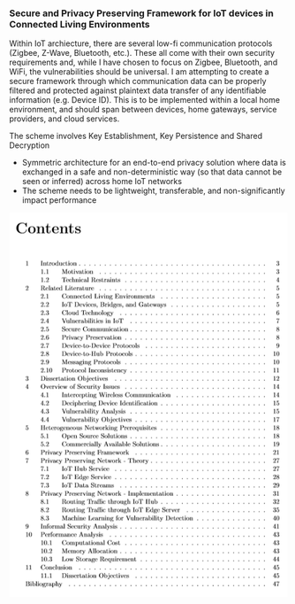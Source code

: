### Secure and Privacy Preserving Framework for IoT devices in Connected Living Environments

Within IoT archiecture, there are several low-fi communication protocols (Zigbee, Z-Wave, Bluetooth, etc.). These all come with their own security requirements and, while I have chosen to focus on Zigbee, Bluetooth, and WiFi, the vulnerabilities should be universal. I am attempting to create a secure framework through which communication data can be properly filtered and protected against plaintext data transfer of any identifiable information (e.g. Device ID). This is to be implemented within a local home environment, and should span between devices, home gateways, service providers, and cloud services.

The scheme involves Key Establishment, Key Persistence and Shared Decryption
- Symmetric architecture for an end-to-end privacy solution where data is exchanged in a safe and non-deterministic way (so that data cannot be seen or inferred) across home IoT networks
- The scheme needs to be lightweight, transferable, and non-significantly impact performance

![Project Contents](https://github.com/kdaniels/SecureIoTFramework/blob/master/readmeImage.png)
